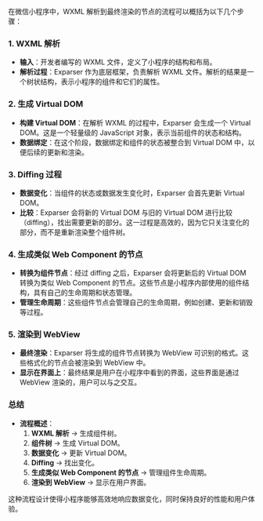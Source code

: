 在微信小程序中，WXML 解析到最终渲染的节点的流程可以概括为以下几个步骤：

### 1. **WXML 解析**
- **输入**：开发者编写的 WXML 文件，定义了小程序的结构和布局。
- **解析过程**：Exparser 作为底层框架，负责解析 WXML 文件。解析的结果是一个树状结构，表示小程序的组件和它们的属性。

### 2. **生成 Virtual DOM**
- **构建 Virtual DOM**：在解析 WXML 的过程中，Exparser 会生成一个 Virtual DOM。这是一个轻量级的 JavaScript 对象，表示当前组件的状态和结构。
- **数据绑定**：在这个阶段，数据绑定和组件的状态被整合到 Virtual DOM 中，以便后续的更新和渲染。

### 3. **Diffing 过程**
- **数据变化**：当组件的状态或数据发生变化时，Exparser 会首先更新 Virtual DOM。
- **比较**：Exparser 会将新的 Virtual DOM 与旧的 Virtual DOM 进行比较（diffing），找出需要更新的部分。这一过程是高效的，因为它只关注变化的部分，而不是重新渲染整个组件树。

### 4. **生成类似 Web Component 的节点**
- **转换为组件节点**：经过 diffing 之后，Exparser 会将更新后的 Virtual DOM 转换为类似 Web Component 的节点。这些节点是小程序内部使用的组件结构，具有自己的生命周期和状态管理。
- **管理生命周期**：这些组件节点会管理自己的生命周期，例如创建、更新和销毁等过程。

### 5. **渲染到 WebView**
- **最终渲染**：Exparser 将生成的组件节点转换为 WebView 可识别的格式。这些格式化的节点会被渲染到 WebView 中。
- **显示在界面上**：最终结果是用户在小程序中看到的界面，这些界面是通过 WebView 渲染的，用户可以与之交互。

### 总结
- **流程概述**：
  1. **WXML 解析** -> 生成组件树。
  2. **组件树** -> 生成 Virtual DOM。
  3. **数据变化** -> 更新 Virtual DOM。
  4. **Diffing** -> 找出变化。
  5. **生成类似 Web Component 的节点** -> 管理组件生命周期。
  6. **渲染到 WebView** -> 显示在用户界面。

这种流程设计使得小程序能够高效地响应数据变化，同时保持良好的性能和用户体验。